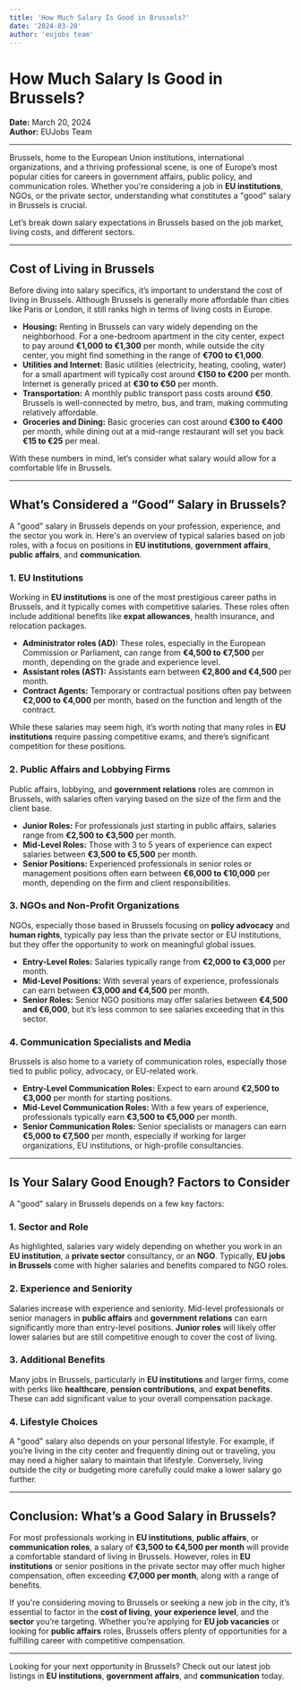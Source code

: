 ```yaml
---
title: 'How Much Salary Is Good in Brussels?'
date: '2024-03-20'
author: 'eujobs team'
---
```


# How Much Salary Is Good in Brussels?

**Date:** March 20, 2024  
**Author:** EUJobs Team  

---

Brussels, home to the European Union institutions, international organizations, and a thriving professional scene, is one of Europe’s most popular cities for careers in government affairs, public policy, and communication roles. Whether you're considering a job in **EU institutions**, NGOs, or the private sector, understanding what constitutes a "good" salary in Brussels is crucial. 

Let’s break down salary expectations in Brussels based on the job market, living costs, and different sectors.

---

## Cost of Living in Brussels

Before diving into salary specifics, it’s important to understand the cost of living in Brussels. Although Brussels is generally more affordable than cities like Paris or London, it still ranks high in terms of living costs in Europe.

- **Housing:** Renting in Brussels can vary widely depending on the neighborhood. For a one-bedroom apartment in the city center, expect to pay around **€1,000 to €1,300** per month, while outside the city center, you might find something in the range of **€700 to €1,000**.
- **Utilities and Internet:** Basic utilities (electricity, heating, cooling, water) for a small apartment will typically cost around **€150 to €200** per month. Internet is generally priced at **€30 to €50** per month.
- **Transportation:** A monthly public transport pass costs around **€50**. Brussels is well-connected by metro, bus, and tram, making commuting relatively affordable.
- **Groceries and Dining:** Basic groceries can cost around **€300 to €400** per month, while dining out at a mid-range restaurant will set you back **€15 to €25** per meal.

With these numbers in mind, let’s consider what salary would allow for a comfortable life in Brussels.

---

## What’s Considered a “Good” Salary in Brussels?

A "good" salary in Brussels depends on your profession, experience, and the sector you work in. Here's an overview of typical salaries based on job roles, with a focus on positions in **EU institutions**, **government affairs**, **public affairs**, and **communication**.

### 1. EU Institutions

Working in **EU institutions** is one of the most prestigious career paths in Brussels, and it typically comes with competitive salaries. These roles often include additional benefits like **expat allowances**, health insurance, and relocation packages.

- **Administrator roles (AD):** These roles, especially in the European Commission or Parliament, can range from **€4,500 to €7,500** per month, depending on the grade and experience level.
- **Assistant roles (AST):** Assistants earn between **€2,800 and €4,500** per month.
- **Contract Agents:** Temporary or contractual positions often pay between **€2,000 to €4,000** per month, based on the function and length of the contract.

While these salaries may seem high, it’s worth noting that many roles in **EU institutions** require passing competitive exams, and there’s significant competition for these positions.

### 2. Public Affairs and Lobbying Firms

Public affairs, lobbying, and **government relations** roles are common in Brussels, with salaries often varying based on the size of the firm and the client base.

- **Junior Roles:** For professionals just starting in public affairs, salaries range from **€2,500 to €3,500** per month.
- **Mid-Level Roles:** Those with 3 to 5 years of experience can expect salaries between **€3,500 to €5,500** per month.
- **Senior Positions:** Experienced professionals in senior roles or management positions often earn between **€6,000 to €10,000** per month, depending on the firm and client responsibilities.

### 3. NGOs and Non-Profit Organizations

NGOs, especially those based in Brussels focusing on **policy advocacy** and **human rights**, typically pay less than the private sector or EU institutions, but they offer the opportunity to work on meaningful global issues.

- **Entry-Level Roles:** Salaries typically range from **€2,000 to €3,000** per month.
- **Mid-Level Positions:** With several years of experience, professionals can earn between **€3,000 and €4,500** per month.
- **Senior Roles:** Senior NGO positions may offer salaries between **€4,500 and €6,000**, but it’s less common to see salaries exceeding that in this sector.

### 4. Communication Specialists and Media

Brussels is also home to a variety of communication roles, especially those tied to public policy, advocacy, or EU-related work.

- **Entry-Level Communication Roles:** Expect to earn around **€2,500 to €3,000** per month for starting positions.
- **Mid-Level Communication Roles:** With a few years of experience, professionals typically earn **€3,500 to €5,000** per month.
- **Senior Communication Roles:** Senior specialists or managers can earn **€5,000 to €7,500** per month, especially if working for larger organizations, EU institutions, or high-profile consultancies.

---

## Is Your Salary Good Enough? Factors to Consider

A "good" salary in Brussels depends on a few key factors:

### 1. Sector and Role

As highlighted, salaries vary widely depending on whether you work in an **EU institution**, a **private sector** consultancy, or an **NGO**. Typically, **EU jobs in Brussels** come with higher salaries and benefits compared to NGO roles.

### 2. Experience and Seniority

Salaries increase with experience and seniority. Mid-level professionals or senior managers in **public affairs** and **government relations** can earn significantly more than entry-level positions. **Junior roles** will likely offer lower salaries but are still competitive enough to cover the cost of living.

### 3. Additional Benefits

Many jobs in Brussels, particularly in **EU institutions** and larger firms, come with perks like **healthcare**, **pension contributions**, and **expat benefits**. These can add significant value to your overall compensation package.

### 4. Lifestyle Choices

A "good" salary also depends on your personal lifestyle. For example, if you’re living in the city center and frequently dining out or traveling, you may need a higher salary to maintain that lifestyle. Conversely, living outside the city or budgeting more carefully could make a lower salary go further.

---

## Conclusion: What’s a Good Salary in Brussels?

For most professionals working in **EU institutions**, **public affairs**, or **communication roles**, a salary of **€3,500 to €4,500 per month** will provide a comfortable standard of living in Brussels. However, roles in **EU institutions** or senior positions in the private sector may offer much higher compensation, often exceeding **€7,000 per month**, along with a range of benefits.

If you're considering moving to Brussels or seeking a new job in the city, it’s essential to factor in the **cost of living**, **your experience level**, and the **sector** you’re targeting. Whether you’re applying for **EU job vacancies** or looking for **public affairs** roles, Brussels offers plenty of opportunities for a fulfilling career with competitive compensation.

---

Looking for your next opportunity in Brussels? Check out our latest job listings in **EU institutions**, **government affairs**, and **communication** today.
